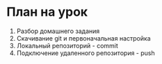 # План на урок

1. Разбор домашнего задания 
2. Скачивание git и первоначальная настройка
3. Локальный репозиторий - commit
4. Подключение удаленного репозитория - push
